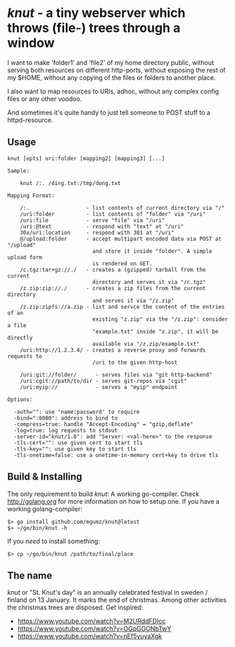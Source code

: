 # *knut* - a tiny webserver which throws (file-) trees through a window

I want to make 'folder1' and 'file2' of my home directory public, without
serving both resources on different http-ports, without exposing the rest
of my $HOME, without any copying of the files or folders to another place.

I also want to map resources to URIs, adhoc, without any complex config files
or any other voodoo.

And sometimes it's quite handy to just tell someone to POST stuff to a
httpd-resource.

## Usage

    knut [opts] uri:folder [mapping2] [mapping3] [...]

    Sample:

        knut /:. /ding.txt:/tmp/dong.txt

    Mapping Format:

        /:.                  - list contents of current directory via "/"
        /uri:folder          - list contents of "folder" via "/uri"
        /uri:file            - serve "file" via "/uri"
        /uri:@text           - respond with "text" at "/uri"
        30x/uri:location     - respond with 301 at "/uri"
        @/upload:folder      - accept multipart encoded data via POST at "/upload"
                               and store it inside "folder". A simple upload form
                               is rendered on GET.
        /c.tgz:tar+gz://./   - creates a (gzipped) tarball from the current
                               directory and serves it via "/c.tgz"
        /z.zip:zip://./      - creates a zip files from the current directory
                               and serves it via "/z.zip"
        /z.zip:zipfs://a.zip - list and servce the content of the entries of an
                               existing "z.zip" via the "/z.zip": consider a file
                               "example.txt" inside "z.zip", it will be directly
                               available via "/z.zip/example.txt"
        /uri:http://1.2.3.4/ - creates a reverse proxy and forwards requests to
                               /uri to the given http-host

        /uri:git://folder/      - serves files via "git http-backend"
        /uri:cgit://path/to/dir - serves git-repos via "cgit"
        /uri:myip://            - serves a "myip" endpoint

    Options:

      -auth="": use 'name:password' to require
      -bind=":8080": address to bind to
      -compress=true: handle "Accept-Encoding" = "gzip,deflate"
      -log=true: log requests to stdout
      -server-id="knut/1.0": add "Server: <val-here>" to the response
      -tls-cert="": use given cert to start tls
      -tls-key="": use given key to start tls
      -tls-onetime=false: use a onetime-in-memory cert+key to drive tls


## Build & Installing

The only requirement to build *knut*: A working go-compiler. Check
http://golang.org for more information on how to setup one. If you
have a working golang-compiler:

    $> go install github.com/mgumz/knut@latest
    $> ~/go/bin/knut -h

If you *need* to install something:

    $> cp ~/go/bin/knut /path/to/final/place

## The name

*knut* or "St. Knut's day" is an annually celebrated festival in sweden /
finland on 13 January. It marks the end of christmas. Among other
activities the christmas trees are disposed. Get inspired:

* https://www.youtube.com/watch?v=M2URddFDIcc
* https://www.youtube.com/watch?v=OGpGGONbTwY
* https://www.youtube.com/watch?v=nEf5yuyaXgk
